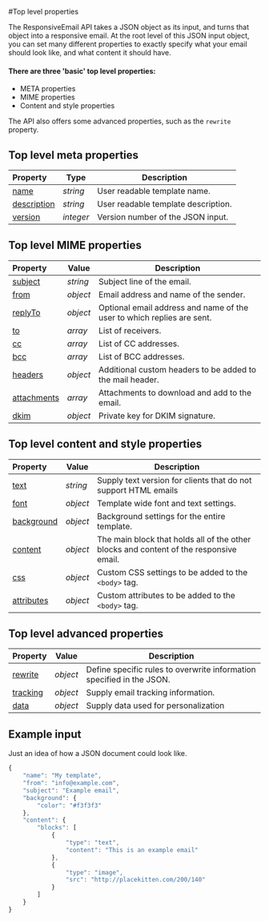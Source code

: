 #Top level properties

The ResponsiveEmail API takes a JSON object as its input, and turns that
object into a responsive email. At the root level of this JSON input object,
you can set many different properties to exactly specify what your
email should look like, and what content it should have.

#### There are three 'basic' top level properties:

* META properties
* MIME properties
* Content and style properties

The API also offers some advanced properties, such as the `rewrite` property.

## Top level meta properties

| Property | Type | Description                                                                                            |
|:---------|------|--------------------------------------------------------------------------------------------------------|
| [name](../json/property-name) | _string_ | User readable template name.                      |
| [description](../json/property-description) | _string_ | User readable template description. |
| [version](../json/property-version) | _integer_ | Version number of the JSON input.          |

## Top level MIME properties

| Property | Value | Description                                                                                                                       |
|:---------|-------|-----------------------------------------------------------------------------------------------------------------------------------|
| [subject](../json/property-subject) | _string_ | Subject line of the email.                                              |
| [from](../json/property-from) | _object_ | Email address and name of the sender.                                         |
| [replyTo](../json/property-reply-to) | _object_ | Optional email address and name of the user to which replies are sent. |
| [to](../json/property-to) | _array_ | List of receivers.                                                                 |
| [cc](../json/property-cc) | _array_ | List of CC addresses.                                                              |
| [bcc](../json/property-bcc) | _array_ | List of BCC addresses.                                                           |
| [headers](../json/property-headers) | _object_ | Additional custom headers to be added to the mail header.               |
| [attachments](../json/property-attachments) | _array_ | Attachments to download and add to the email.                    |
| [dkim](../json/property-dkim) | _object_ | Private key for DKIM signature.                                               |

## Top level content and style properties

| Property | Value | Description                                                                                                                                      |
|:---------|-------|--------------------------------------------------------------------------------------------------------------------------------------------------|
| [text](../json/property-text) | _string_ | Supply text version for clients that do not support HTML emails                              |
| [font](../json/property-font) | _object_ | Template wide font and text settings.                                                        |
| [background](../json/property-background) | _object_ | Background settings for the entire template.                                     |
| [content](../json/property-content) | _object_ | The main block that holds all of the other blocks and content of the responsive email. |
| [css](../json/property-css) | _object_ | Custom CSS settings to be added to the `<body>` tag.                                           |
| [attributes](../json/property-attributes) | _object_ | Custom attributes to be added to the `<body>` tag.                               |

## Top level advanced properties

| Property | Value | Description                                                                                                                     |
|:---------|-------|---------------------------------------------------------------------------------------------------------------------------------|
| [rewrite](../json/property-rewrite) | _object_ | Define specific rules to overwrite information specified in the JSON. |
| [tracking](../json/property-tracking) | _object_ | Supply email tracking information.                                  |
| [data](../json/personalization) | _object_ | Supply data used for personalization                                      | 

## Example input

Just an idea of how a JSON document could look like.

```javascript
{
    "name": "My template",
    "from": "info@example.com",
    "subject": "Example email",
    "background": {
        "color": "#f3f3f3"
    },
    "content": {
        "blocks": [
            {
                "type": "text",
                "content": "This is an example email"
            }, 
            {
                "type": "image",
                "src": "http://placekitten.com/200/140"
            }
        ]
    }
}
```
